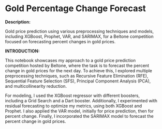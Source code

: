# **Gold Percentage Change Forecast**

**Description:**

Gold price prediction using various preprocessing techniques and models, including XGBoost, Prophet, VAR, and SARIMAX, for a Beltone competition focused on forecasting percent changes in gold prices.

**INTRODUCTION:**

This notebook showcases my approach to a gold price prediction competition hosted by Beltone, where the task is to forecast the percent change in gold prices for the next day. To achieve this, I explored multiple preprocessing techniques, such as Recursive Feature Elimination (RFE), Sequential Feature Selection (SFS), Principal Component Analysis (PCA), and multicollinearity reduction.

For modeling, I used the XGBoost regressor with different boosters, including a Grid Search and a Dart booster. Additionally, I experimented with residual forecasting to optimize my metrics, using both XGBoost and Prophet. I also applied the VAR model, initially for price prediction, then for percent change. Finally, I incorporated the SARIMAX model to forecast the percent change in gold prices.
